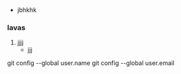 - jbhkhk
### lavas
1. jjjj
    - jjj

git config --global user.name
git config --global user.email

<!-- 

style="pavadinimas: savybe; pavadinimas: savybe; pavadinimas: savybe;"
style="color: red; font-size: 20px; font-weight: bold;"

color: red;                     teksto spalva
background-color: red;          elemento fono spalva
background: red;                elemento fono spalva
font-family: Arial;
font-size: 20px;
font-weight: bold;
text-style: italic;
margin: 100px;                  atstumas tarp elementu - visomis kryptimis
margin-top: 100px;
margin-right: 100px;
margin-bottom: 100px;
margin-left: 100px;
padding: 100px;                 elementu issiputimas (nuo elemento krastu iki jo turinio) - visomis kryptimis
padding-top: 100px;
padding-right: 100px;
padding-bottom: 100px;
padding-left: 100px;

display - elemento atvaizdavimo budas
display: block;             is virsaus i apacia (dauguma)
display: inline;            eina is vienos eiles i kita (a, span)
display: inline-block;      stengiasi buti vienoje eileje su kitais, bet jei netelpa - VISAS nusoka i nauja eile

SPALVOS PANAUDOJIMO VARIACIJOS:
background-color: rgb(234, 235, 237);
background-color: #EAEBED;
background-color: hsl(220, 1%, 92%);
 -->